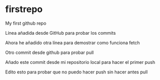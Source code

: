 # firstrepo
My first github repo

Línea añadida desde GitHub para probar los commits

Ahora he añadido otra línea para demostrar como funciona fetch

Otro commit desde github para probar pull

Añado este commit desde mi repositorio local para hacer el primer push

Edito esto para probar que no puedo hacer push sin hacer antes pull
